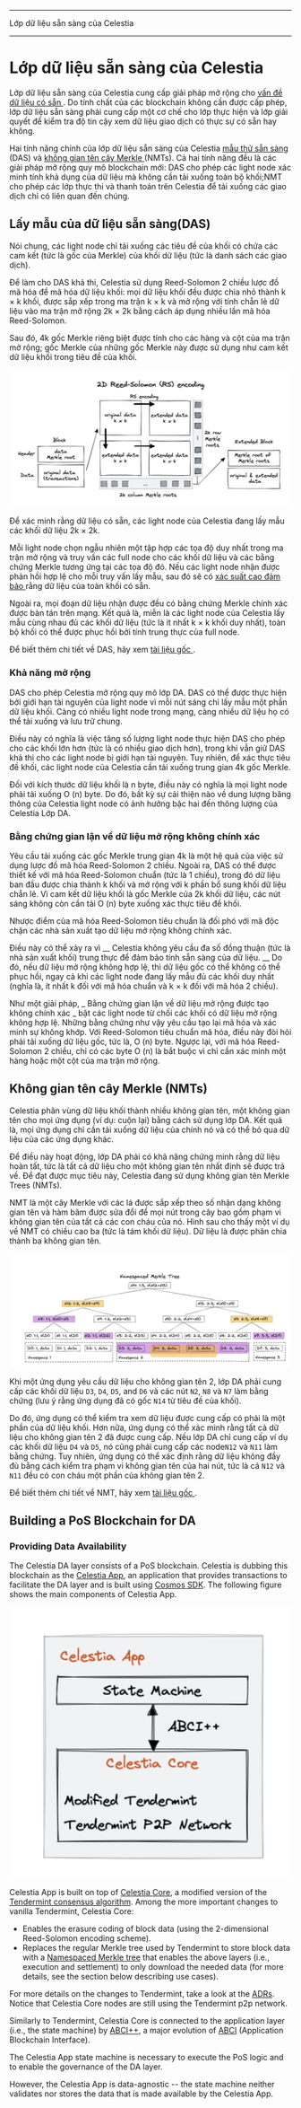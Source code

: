 - - -
Lớp dữ liệu sẵn sàng của Celestia
- - -

# Lớp dữ liệu sẵn sàng của Celestia

Lớp dữ liệu sẵn sàng của Celestia cung cấp giải pháp mở rộng cho [ vấn đề dữ liệu có sẵn ](https://coinmarketcap.com/alexandria/article/what-is-data-availability). Do tính chất của các blockchain không cần được cấp phép, lớp dữ liệu sẵn sàng phải cung cấp một cơ chế cho lớp thực hiện và lớp giải quyết để kiểm tra độ tin cậy xem dữ liệu giao dịch có thực sự có sẵn hay không.

Hai tính năng chính của lớp dữ liệu sẵn sàng của Celestia [ mẫu thử sẵn sàng ](https://blog.celestia.org/celestia-mvp-release-data-availability-sampling-light-clients/) (DAS) và [ không gian tên cây Merkle  ](https://github.com/celestiaorg/nmt) (NMTs). Cả hai tính năng đều là các giải pháp mở rộng quy mô blockchain mới: DAS cho phép các light node xác minh tính khả dụng của dữ liệu mà không cần tải xuống toàn bộ khối;NMT cho phép các lớp thực thi và thanh toán trên Celestia để tải xuống các giao dịch chỉ có liên quan đến chúng.

## Lấy mẫu của dữ liệu sẵn sàng(DAS)

Nói chung, các light node chỉ tải xuống các tiêu đề của khối có chứa các cam kết (tức là gốc của Merkle) của khối dữ liệu (tức là danh sách các giao dịch).

Để làm cho DAS khả thi, Celestia sử dụng Reed-Solomon 2 chiều lược đồ mã hóa để mã hóa dữ liệu khối: mọi dữ liệu khối đều được chia nhỏ thành k × k khối, được sắp xếp trong ma trận k × k và mở rộng với tính chẵn lẻ dữ liệu vào ma trận mở rộng 2k × 2k bằng cách áp dụng nhiều lần mã hóa Reed-Solomon.

Sau đó, 4k gốc Merkle riêng biệt được tính cho các hàng và cột của ma trận mở rộng; gốc Merkle của những gốc Merkle này được sử dụng như cam kết dữ liệu khối trong tiêu đề của khối.

![2D Reed-Soloman (RS) Encoding](/img/concepts/reed-solomon-encoding.png)

Để xác minh rằng dữ liệu có sẵn, các light node của Celestia đang lấy mẫu các khối dữ liệu 2k × 2k.

Mỗi light node chọn ngẫu nhiên một tập hợp các tọa độ duy nhất trong ma trận mở rộng và truy vấn các full node cho các khối dữ liệu và các bằng chứng Merkle tương ứng tại các tọa độ đó. Nếu các light node nhận được phản hồi hợp lệ cho mỗi truy vấn lấy mẫu, sau đó sẽ có [xác suất cao đảm bảo ](https://github.com/celestiaorg/celestia-node/issues/805#issuecomment-1150081075) rằng dữ liệu của toàn khối có sẵn.

Ngoài ra, mọi đoạn dữ liệu nhận được đều có bằng chứng Merkle chính xác được bàn tán trên mạng. Kết quả là, miễn là các light node của Celestia lấy mẫu cùng nhau đủ các khối dữ liệu (tức là ít nhất k × k khối duy nhất), toàn bộ khối có thể được phục hồi bởi tính trung thực của full node.

Để biết thêm chi tiết về DAS, hãy xem [ tài liệu gốc ](https://arxiv.org/abs/1809.09044).

### Khả năng mở rộng

DAS cho phép Celestia mở rộng quy mô lớp DA. DAS có thể được thực hiện bởi giới hạn tài nguyên của light node vì mỗi nút sáng chỉ lấy mẫu một phần dữ liệu khối. Càng có nhiều light node trong mạng, càng nhiều dữ liệu họ có thể tải xuống và lưu trữ chung.

Điều này có nghĩa là việc tăng số lượng light node thực hiện DAS cho phép cho các khối lớn hơn (tức là có nhiều giao dịch hơn), trong khi vẫn giữ DAS khả thi cho các light node bị giới hạn tài nguyên. Tuy nhiên, để xác thực tiêu đề khối, các light node của  Celestia cần tải xuống trung gian 4k gốc Merkle.

Đối với kích thước dữ liệu khối là n byte, điều này có nghĩa là mọi light node phải tải xuống O (n) byte. Do đó, bất kỳ sự cải thiện nào về dung lượng băng thông của  Celestia light node có ảnh hưởng bậc hai đến thông lượng của Celestia Lớp DA.

### Bằng chứng gian lận về dữ liệu mở rộng không chính xác

Yêu cầu tải xuống các gốc Merkle trung gian 4k là một hệ quả của việc sử dụng lược đồ mã hóa Reed-Solomon 2 chiều. Ngoài ra, DAS có thể được thiết kế với mã hóa Reed-Solomon chuẩn (tức là 1 chiều), trong đó dữ liệu ban đầu được chia thành k khối và mở rộng với k phần bổ sung khối dữ liệu chẵn lẻ. Vì cam kết dữ liệu khối là gốc Merkle của 2k khối dữ liệu, các nút sáng không còn cần tải O (n) byte xuống xác thực tiêu đề khối.

Nhược điểm của mã hóa Reed-Solomon tiêu chuẩn là đối phó với mã độc chặn các nhà sản xuất tạo dữ liệu mở rộng không chính xác.

Điều này có thể xảy ra vì __ Celestia không yêu cầu đa số đồng thuận (tức là nhà sản xuất khối) trung thực để đảm bảo tính sẵn sàng của dữ liệu. __ Do đó, nếu dữ liệu mở rộng không hợp lệ, thì dữ liệu gốc có thể không có thể phục hồi, ngay cả khi các light node đang lấy mẫu đủ các khối duy nhất (nghĩa là, ít nhất k đối với mã hóa chuẩn và k × k đối với mã hóa 2 chiều).

Như một giải pháp, _ Bằng chứng gian lận về dữ liệu mở rộng được tạo không chính xác _ bật các light node từ chối các khối có dữ liệu mở rộng không hợp lệ. Những bằng chứng như vậy yêu cầu tạo lại mã hóa và xác minh sự không khớp. Với Reed-Solomon tiêu chuẩn mã hóa, điều này đòi hỏi phải tải xuống dữ liệu gốc, tức là, O (n) byte. Ngược lại, với mã hóa Reed-Solomon 2 chiều, chỉ có các byte O (n) là bắt buộc vì chỉ cần xác minh một hàng hoặc một cột của ma trận mở rộng.

## Không gian tên cây Merkle (NMTs)

Celestia phân vùng dữ liệu khối thành nhiều không gian tên, một không gian tên cho mọi ứng dụng (ví dụ: cuộn lại) bằng cách sử dụng lớp DA. Kết quả là, mọi ứng dụng chỉ cần tải xuống dữ liệu của chính nó và có thể bỏ qua dữ liệu của các ứng dụng khác.

Để điều này hoạt động, lớp DA phải có khả năng chứng minh rằng dữ liệu hoàn tất, tức là tất cả dữ liệu cho một không gian tên nhất định sẽ được trả về. Để đạt được mục tiêu này, Celestia đang sử dụng không gian tên Merkle Trees (NMTs).

NMT là một cây Merkle với các lá được sắp xếp theo số nhận dạng không gian tên và hàm băm được sửa đổi để mọi nút trong cây bao gồm phạm vi không gian tên của tất cả các con cháu của nó. Hình sau cho thấy một ví dụ về NMT có chiều cao ba (tức là tám khối dữ liệu). Dữ liệu là được phân chia thành ba không gian tên.

![Namespaced Merkle Tree](/img/concepts/nmt.png)

Khi một ứng dụng yêu cầu dữ liệu cho không gian tên 2, lớp DA phải cung cấp các khối dữ liệu `D3`, `D4`, `D5`, and `D6` và các nút `N2`, `N8` và  `N7`  làm bằng chứng (lưu ý rằng ứng dụng đã có gốc `N14`  từ tiêu đề của khối).

Do đó, ứng dụng có thể kiểm tra xem dữ liệu được cung cấp có phải là một phần của dữ liệu khối. Hơn nữa, ứng dụng có thể xác minh rằng tất cả dữ liệu cho không gian tên 2 đã được cung cấp. Nếu lớp DA chỉ cung cấp ví dụ các khối dữ liệu ` D4 ` và ` D5 `, nó cũng phải cung cấp các node` N12 ` và ` N11 ` làm bằng chứng. Tuy nhiên, ứng dụng có thể xác định rằng dữ liệu không đầy đủ bằng cách kiểm tra phạm vi không gian tên của hai nút, tức là cả ` N12 ` và ` N11 ` đều có con cháu một phần của không gian tên 2.

Để biết thêm chi tiết về NMT, hãy xem [ tài liệu gốc ](https://arxiv.org/abs/1905.09274).

## Building a PoS Blockchain for DA

### Providing Data Availability

The Celestia DA layer consists of a PoS blockchain. Celestia is dubbing this blockchain as the [Celestia App](https://github.com/celestiaorg/celestia-app), an application that provides transactions to facilitate the DA layer and is built using [Cosmos SDK](https://docs.cosmos.network/v0.44/). The following figure shows the main components of Celestia App.

![Main components of Celestia App](/img/concepts/celestia-app.png)

Celestia App is built on top of [Celestia Core](https://github.com/celestiaorg/celestia-core), a modified version of the [Tendermint consensus algorithm](https://arxiv.org/abs/1807.04938). Among the more important changes to vanilla Tendermint, Celestia Core:

- Enables the erasure coding of block data (using the 2-dimensional Reed-Solomon encoding scheme).
- Replaces the regular Merkle tree used by Tendermint to store block data with a [Namespaced Merkle tree](https://github.com/celestiaorg/nmt) that enables the above layers (i.e., execution and settlement) to only download the needed data (for more details, see the section below describing use cases).

For more details on the changes to Tendermint, take a look at the [ADRs](https://github.com/celestiaorg/celestia-core/tree/v0.34.x-celestia/docs/celestia-architecture). Notice that Celestia Core nodes are still using the Tendermint p2p network.

Similarly to Tendermint, Celestia Core is connected to the application layer (i.e., the state machine) by [ABCI++](https://github.com/tendermint/tendermint/tree/master/spec/abci%2B%2B), a major evolution of [ABCI](https://github.com/tendermint/tendermint/tree/master/spec/abci) (Application Blockchain Interface).

The Celestia App state machine is necessary to execute the PoS logic and to enable the governance of the DA layer.

However, the Celestia App is data-agnostic -- the state machine neither validates nor stores the data that is made available by the Celestia App.

